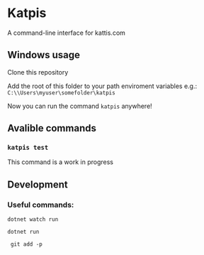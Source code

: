 # Katpis

A command-line interface for kattis.com

## Windows usage

Clone this repository

Add the root of this folder to your path enviroment variables e.g.: `C:\\Users\myuser\somefolder\katpis`

Now you can run the command `katpis` anywhere!

## Avalible commands

### `katpis test`

This command is a work in progress

## Development

### Useful commands:

```
dotnet watch run
```

```
dotnet run
```

```
 git add -p
```
